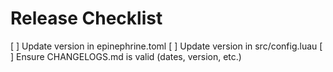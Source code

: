 # Release Checklist

[ ] Update version in epinephrine.toml
[ ] Update version in src/config.luau
[ ] Ensure CHANGELOGS.md is valid (dates, version, etc.)
